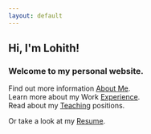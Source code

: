 ```yaml
---
layout: default
---
```

## Hi, I'm Lohith!<br/>
### Welcome to my personal website.
Find out more information [About Me](./about.md).<br/>
Learn more about my Work [Experience](./experience.md).<br/>
Read about my [Teaching](./teaching.md) positions.<br/>
<!-- Check out some of my personal [Projects](./projects.md).<br/> -->
Or take a look at my [Resume](./resume.md).<br/>
